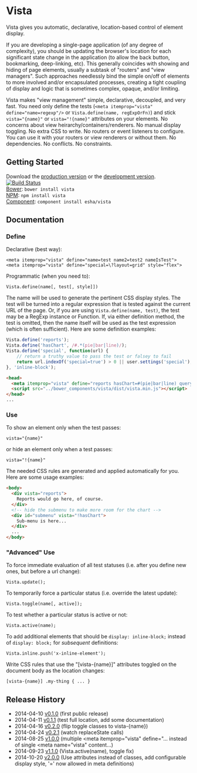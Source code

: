 # Vista

Vista gives you automatic, declarative, location-based control of element display.

If you are developing a single-page application (of any degree of complexity), you should be updating the browser's location for each significant state change in the application (to allow the back button, bookmarking, deep-linking, etc). This generally coincides with showing and hiding of page elements, usually a subtask of "routers" and "view managers". Such approaches needlessly bind the simple on/off of elements to more involved and/or encapsulated processes, creating a tight coupling of display and logic that is sometimes complex, opaque, and/or limiting.

Vista makes "view management" simple, declarative, decoupled, and very fast. You need only define the tests (`<meta itemprop="vista" define="name=regexp"/>` or `Vista.define(name, regExpOrFn)`) and stick `vista="{name}"` or `vista="!{name}"` attributes on your elements. No concerns about view heirarchy/containers/renderers. No manual display toggling. No extra CSS to write. No routers or event listeners to configure. You can use it with your routers or view renderers or without them. No dependencies. No conflicts. No constraints.

## Getting Started
Download the [production version][min] or the [development version][max]. [![Build Status](https://travis-ci.org/esha/vista.png?branch=master)](https://travis-ci.org/esha/vista)  
[Bower][bower]: `bower install vista`  
[NPM][npm]: `npm install vista`   
[Component][component]: `component install esha/vista`  

[min]: https://raw.github.com/esha/vista/master/dist/vista.min.js
[max]: https://raw.github.com/esha/vista/master/dist/vista.js
[npm]: https://npmjs.org/package/vista
[bower]: http://bower.io/
[component]: http://component.io/

## Documentation

### Define

Declarative (best way):  

`<meta itemprop="vista" define="name=test name2=test2 nameIsTest">`  
`<meta itemprop="vista" define="special=\?layout=grid" style="flex">`  

Programmatic (when you need to):  

`Vista.define(name[, test[, style]])`  

The name will be used to generate the pertinent CSS display styles. The test will be turned into a regular expression that is tested against the current URL of the page. Or, if you are using `Vista.define(name, test)`, the test may be a RegExp instance or Function. If, via either definition method, the test is omitted, then the name itself will be used as the test expression (which is often sufficient). Here are some definition examples:

```javascript
Vista.define('reports');
Vista.define('hasChart', /#.*(pie|bar|line)/);
Vista.define('special', function(url) {
    // return a truthy value to pass the test or falsey to fail
    return url.indexOf('special=true') > 0 || user.settings('special');
}, 'inline-block');
```

```html
<head>
  <meta itemprop="vista" define="reports hasChart=#(pie|bar|line) query=\?q=.+"/>
  <script src="../bower_components/vista/dist/vista.min.js"></script>
</head>
...
```

### Use

To show an element only when the test passes:  

`vista="{name}"`

or hide an element only when a test passes:

`vista="!{name}"`

The needed CSS rules are generated and applied automatically for you. Here are some usage examples:

```html
<body>
  <div vista="reports">
    Reports would go here, of course.
  </div>
  <!-- hide the submenu to make more room for the chart -->
  <div id="submenu" vista="!hasChart">
    Sub-menu is here...
  </div>
  ...
</body>
```

### "Advanced" Use

To force immediate evaluation of all test statuses (i.e. after you define new ones, but before a url change):

`Vista.update();`

To temporarily force a particular status (i.e. override the latest update):

`Vista.toggle(name[, active]);`

To test whether a particular status is active or not:

`Vista.active(name);`

To add additional elements that should be `display: inline-block;` instead of `display: block;` for *subsequent* definitions:

`Vista.inline.push('x-inline-element');`

Write CSS rules that use the "[vista-{name}]" attributes toggled on the document body as the location changes:

`[vista-{name}] .my-thing { ... }`

## Release History
* 2014-04-10 [v0.1.0][] (first public release)
* 2014-04-11 [v0.1.1][] (test full location, add some documentation)
* 2014-04-16 [v0.2.0][] (flip toggle classes to vista-{name})
* 2014-04-24 [v0.2.1][] (watch replaceState calls)
* 2014-08-25 [v1.0.0][] (multiple <meta itemprop="vista" define="... instead of single <meta name="vista" content...)
* 2014-09-23 [v1.1.0][] (Vista.active(name), toggle fix)
* 2014-10-20 [v2.0.0][] (Use attributes instead of classes, add configurable display style, '=' now allowed in meta definitions)

[v0.1.0]: https://github.com/esha/vista/tree/0.1.0
[v0.1.1]: https://github.com/esha/vista/tree/0.1.1
[v0.2.0]: https://github.com/esha/vista/tree/0.2.0
[v0.2.1]: https://github.com/esha/vista/tree/0.2.1
[v1.0.0]: https://github.com/esha/vista/tree/1.0.0
[v1.1.0]: https://github.com/esha/vista/tree/1.1.0
[v2.0.0]: https://github.com/esha/vista/tree/2.0.0
